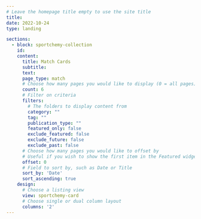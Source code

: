 ```yaml
---
# Leave the homepage title empty to use the site title
title:
date: 2022-10-24
type: landing

sections:
  - block: sportchemy-collection
    id:
    content:
      title: Match Cards
      subtitle:
      text:
      page_type: match
      # Choose how many pages you would like to display (0 = all pages)
      count: 6
      # Filter on criteria
      filters:
        # The folders to display content from
        category: ""
        tag: ""
        publication_type: ""
        featured_only: false
        exclude_featured: false
        exclude_future: false
        exclude_past: false
      # Choose how many pages you would like to offset by
      # Useful if you wish to show the first item in the Featured widget
      offset: 0
      # Field to sort by, such as Date or Title
      sort_by: 'Date'
      sort_ascending: true
    design:
      # Choose a listing view
      view: sportchemy-card
      # Choose single or dual column layout
      columns: '2'
---
```

